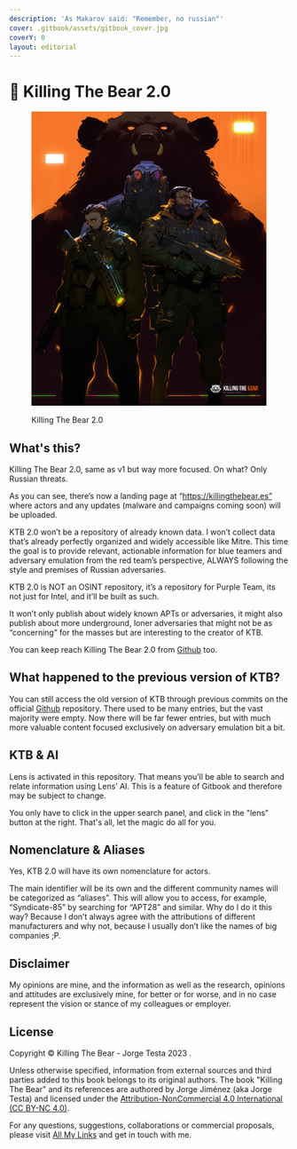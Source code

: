 ```yaml
---
description: 'As Makarov said: "Remember, no russian"'
cover: .gitbook/assets/gitbook_cover.jpg
coverY: 0
layout: editorial
---
```


# 📌 Killing The Bear 2.0

<figure><img src=".gitbook/assets/Diseño sin título.png" alt=""><figcaption><p>Killing The Bear 2.0</p></figcaption></figure>

## What's this?

Killing The Bear 2.0, same as v1 but way more focused. On what? Only Russian threats.&#x20;

As you can see, there’s now a landing page at “https://killingthebear.es” where actors and any updates (malware and campaigns coming soon) will be uploaded.

KTB 2.0 won’t be a repository of already known data. I won’t collect data that’s already perfectly organized and widely accessible like Mitre. This time the goal is to provide relevant, actionable information for blue teamers and adversary emulation from the red team’s perspective, ALWAYS following the style and premises of Russian adversaries.

KTB 2.0 is NOT an OSINT repository, it’s a repository for Purple Team, its not just for Intel, and it’ll be built as such.&#x20;

It won’t only publish about widely known APTs or adversaries, it might also publish about more underground, loner adversaries that might not be as “concerning” for the masses but are interesting to the creator of KTB.

You can keep reach Killing The Bear 2.0 from [Github](https://github.com/Ud0g-Py/Killing-The-Bear) too.

## What happened to the previous version of KTB?

You can still access the old version of KTB through previous commits on the official [Github](https://github.com/Ud0g-Py/Killing-The-Bear) repository. There used to be many entries, but the vast majority were empty. Now there will be far fewer entries, but with much more valuable content focused exclusively on adversary emulation bit a bit.

## KTB & AI

Lens is activated in this repository. That means you’ll be able to search and relate information using Lens’ AI. This is a feature of Gitbook and therefore may be subject to change.

You only have to click in the upper search panel, and click in the "lens" button at the right. That's all, let the magic do all for you.

## Nomenclature & Aliases

Yes, KTB 2.0 will have its own nomenclature for actors.&#x20;

The main identifier will be its own and the different community names will be categorized as “aliases”. This will allow you to access, for example, “Syndicate-85” by searching for “APT28” and similar. Why do I do it this way? Because I don’t always agree with the attributions of different manufacturers and why not, because I usually don’t like the names of big companies ;P.

## Disclaimer

My opinions are mine, and the information as well as the research, opinions and attitudes are exclusively mine, for better or for worse, and in no case represent the vision or stance of my colleagues or employer.

## License

Copyright © Killing The Bear - Jorge Testa 2023 .

Unless otherwise specified, information from external sources and third parties added to this book belongs to its original authors. The book "Killing The Bear" and its references are authored by Jorge Jiménez (aka Jorge Testa) and licensed under the [Attribution-NonCommercial 4.0 International (CC BY-NC 4.0)](https://creativecommons.org/licenses/by-nc/4.0/).&#x20;

For any questions, suggestions, collaborations or commercial proposals, please visit [All My Links](https://linktr.ee/jorgetesta) and get in touch with me.
